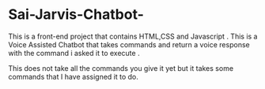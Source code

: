 # Sai-Jarvis-Chatbot-
This is a front-end project that contains HTML,CSS and Javascript . This is a Voice Assisted Chatbot that takes commands and return a voice response with the command i asked it to execute .

This does not take all the commands you give it yet but it takes some commands that I have assigned it to do.
